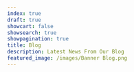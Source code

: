 ```yaml
---
index: true
draft: true
showcart: false
showsearch: true
showpagination: true
title: Blog
description: Latest News From Our Blog
featured_image: /images/Banner Blog.png
---
```

